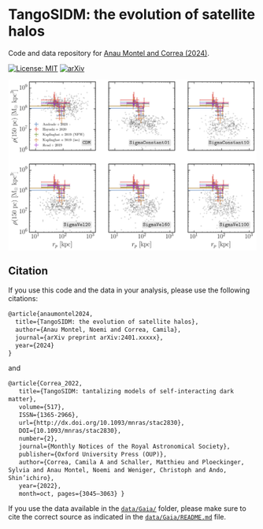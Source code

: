 # TangoSIDM: the evolution of satellite halos

Code and data repository for [Anau Montel and Correa (2024)](https://arxiv.org/abs/2401.xxxxx).

[![License: MIT](https://img.shields.io/badge/License-MIT-red.svg)](https://opensource.org/licenses/MIT)
[![arXiv](https://img.shields.io/badge/arXiv-2401.xxxxx%20-green.svg)](https://arxiv.org/abs/2401.xxxxx)

<img align="center" src="graphic.png">

## Citation

If you use this code and the data in your analysis, please use the following citations:

```
@article{anaumontel2024,
  title={TangoSIDM: the evolution of satellite halos},
  author={Anau Montel, Noemi and Correa, Camila},
  journal={arXiv preprint arXiv:2401.xxxxx},
  year={2024}
}
```
and 

```
@article{Correa_2022,
   title={TangoSIDM: tantalizing models of self-interacting dark matter},
   volume={517},
   ISSN={1365-2966},
   url={http://dx.doi.org/10.1093/mnras/stac2830},
   DOI={10.1093/mnras/stac2830},
   number={2},
   journal={Monthly Notices of the Royal Astronomical Society},
   publisher={Oxford University Press (OUP)},
   author={Correa, Camila A and Schaller, Matthieu and Ploeckinger, Sylvia and Anau Montel, Noemi and Weniger, Christoph and Ando, Shin’ichiro},
   year={2022},
   month=oct, pages={3045–3063} }
```

If you use the data available in the [`data/Gaia/`](https://github.com/NoemiAM/TangoSIDM_satellites/tree/main/data/Gaia) folder, please make sure to cite the correct source as indicated in the [`data/Gaia/README.md`](https://github.com/NoemiAM/TangoSIDM_satellites/blob/main/data/Gaia/README.md) file.